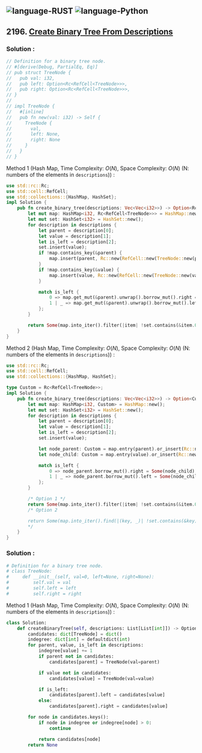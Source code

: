 ![language-RUST](https://img.shields.io/badge/RUST-8d4004?style=for-the-badge&logo=RUST)
![language-Python](https://img.shields.io/badge/Python-ffd43b?style=for-the-badge&logo=PYTHON)
---

## 2196. [Create Binary Tree From Descriptions](https://leetcode.com/problems/pseudo-palindromic-paths-in-a-binary-tree)

### Solution :

```rust
// Definition for a binary tree node.
// #[derive(Debug, PartialEq, Eq)]
// pub struct TreeNode {
//   pub val: i32,
//   pub left: Option<Rc<RefCell<TreeNode>>>,
//   pub right: Option<Rc<RefCell<TreeNode>>>,
// }
// 
// impl TreeNode {
//   #[inline]
//   pub fn new(val: i32) -> Self {
//     TreeNode {
//       val,
//       left: None,
//       right: None
//     }
//   }
// }
```

Method 1 (Hash Map, Time Complexity: $O(N)$, Space Complexity: $O(N)$ (N: numbers of the elements in `descriptions`)) :
```rust
use std::rc::Rc;
use std::cell::RefCell;
use std::collections::{HashMap, HashSet};
impl Solution {
    pub fn create_binary_tree(descriptions: Vec<Vec<i32>>) -> Option<Rc<RefCell<TreeNode>>> {
        let mut map: HashMap<i32, Rc<RefCell<TreeNode>>> = HashMap::new();
        let mut set: HashSet<i32> = HashSet::new();
        for description in descriptions {
            let parent = description[0];
            let value = description[1];
            let is_left = description[2];
            set.insert(value);
            if !map.contains_key(&parent) {
                map.insert(parent, Rc::new(RefCell::new(TreeNode::new(parent))));
            }
            if !map.contains_key(&value) {
                map.insert(value, Rc::new(RefCell::new(TreeNode::new(value))));
            }

            match is_left {
                0 => map.get_mut(&parent).unwrap().borrow_mut().right = Some(map.get(&value).unwrap().clone()),
                1 | _ => map.get_mut(&parent).unwrap().borrow_mut().left = Some(map.get(&value).unwrap().clone()),
            };
        }

        return Some(map.into_iter().filter(|item| !set.contains(&item.0)).last().unwrap().1)
    }
}
```

Method 2 (Hash Map, Time Complexity: $O(N)$, Space Complexity: $O(N)$ (N: numbers of the elements in `descriptions`)) :
```rust
use std::rc::Rc;
use std::cell::RefCell;
use std::collections::{HashMap, HashSet};

type Custom = Rc<RefCell<TreeNode>>;
impl Solution {
    pub fn create_binary_tree(descriptions: Vec<Vec<i32>>) -> Option<Custom> {
        let mut map: HashMap<i32, Custom> = HashMap::new();
        let mut set: HashSet<i32> = HashSet::new();
        for description in descriptions {
            let parent = description[0];
            let value = description[1];
            let is_left = description[2];
            set.insert(value);

            let node_parent: Custom = map.entry(parent).or_insert(Rc::new(RefCell::new(TreeNode::new(parent)))).clone();
            let node_child: Custom = map.entry(value).or_insert(Rc::new(RefCell::new(TreeNode::new(value)))).clone();

            match is_left {
                0 => node_parent.borrow_mut().right = Some(node_child),
                1 | _ => node_parent.borrow_mut().left = Some(node_child),
            };
        }

        /* Option 1 */
        return Some(map.into_iter().filter(|item| !set.contains(&item.0)).last().unwrap().1)
        /* Option 2

        return Some(map.into_iter().find(|(key, _)| !set.contains(&key)).unwrap().1)
        */
    }
}
```

### Solution :

```python
# Definition for a binary tree node.
# class TreeNode:
#     def __init__(self, val=0, left=None, right=None):
#         self.val = val
#         self.left = left
#         self.right = right
```

Method 1 (Hash Map, Time Complexity: $O(N)$, Space Complexity: $O(N)$ (N: numbers of the elements in `descriptions`)) :
```python
class Solution:
    def createBinaryTree(self, descriptions: List[List[int]]) -> Optional[TreeNode]:
        candidates: dict[TreeNode] = dict()
        indegree: dict[int] = defaultdict(int)
        for parent, value, is_left in descriptions:
            indegree[value] += 1
            if parent not in candidates:
                candidates[parent] = TreeNode(val=parent)

            if value not in candidates:
                candidates[value] = TreeNode(val=value)

            if is_left:
                candidates[parent].left = candidates[value]
            else:
                candidates[parent].right = candidates[value]

        for node in candidates.keys():
            if node in indegree or indegree[node] > 0:
                continue

            return candidates[node]
        return None
```

